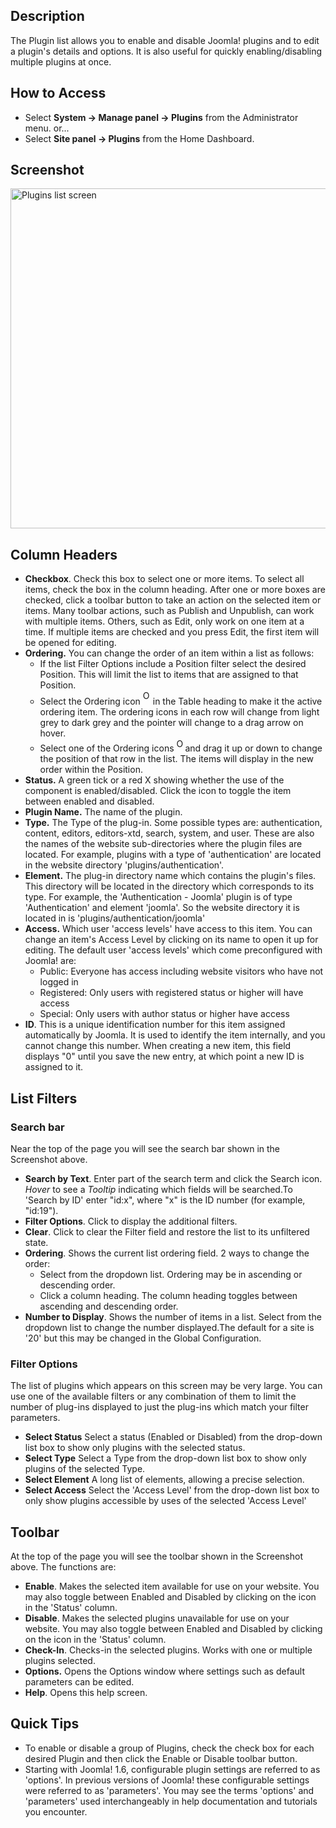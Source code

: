 <!-- Filename: Help4.x:Plugins / Display title: Plugins -->

## Description

The Plugin list allows you to enable and disable Joomla! plugins and
to edit a plugin's details and options. It is also useful for quickly
enabling/disabling multiple plugins at once.

## How to Access

- Select **System → Manage panel → Plugins** from the Administrator menu. or...
- Select **Site panel → Plugins** from the Home Dashboard.

## Screenshot

<img
src="https://docs.joomla.org/images/3/35/Help-4x-Extensions-Plugin-Manager-screen-en.png"
decoding="async" data-file-width="800" data-file-height="544"
width="800" height="544"
alt="Plugins list screen" />

## Column Headers

- **Checkbox**. Check this box to select one or more items. To select
  all items, check the box in the column heading. After one or more
  boxes are checked, click a toolbar button to take an action on the
  selected item or items. Many toolbar actions, such as Publish and
  Unpublish, can work with multiple items. Others, such as Edit, only
  work on one item at a time. If multiple items are checked and you
  press Edit, the first item will be opened for editing.
- **Ordering.** You can change the order of an item within a list as
  follows:
  - If the list Filter Options include a Position filter select the
    desired Position. This will limit the list to items that are
    assigned to that Position.
  - Select the Ordering icon <img
    src="https://docs.joomla.org/images/e/ee/Help30-Ordering-colheader-icon.png"
    decoding="async" data-file-width="12" data-file-height="23" width="12"
    height="23" alt="Ordering column header icon" /> in the Table
    heading to make it the active ordering item. The ordering icons in
    each row will change from light grey to dark grey and the pointer
    will change to a drag arrow on hover.
  - Select one of the Ordering icons <img
    src="https://docs.joomla.org/images/8/87/Help30-Ordering-colheader-grab-bar-icon.png"
    decoding="async" data-file-width="10" data-file-height="21" width="10"
    height="21" alt="Ordering drag icon" /> and
    drag it up or down to change the position of that row in the list.
    The items will display in the new order within the Position.
- **Status.** A green tick or a red X showing whether the use of the
  component is enabled/disabled. Click the icon to toggle the item
  between enabled and disabled.
- **Plugin Name.** The name of the plugin.
- **Type.** The Type of the plug-in. Some possible types are:
  authentication, content, editors, editors-xtd, search, system, and
  user. These are also the names of the website sub-directories where
  the plugin files are located. For example, plugins with a type of
  'authentication' are located in the website directory
  'plugins/authentication'.
- **Element.** The plug-in directory name which contains the plugin's
  files. This directory will be located in the directory which
  corresponds to its type. For example, the 'Authentication - Joomla'
  plugin is of type 'Authentication' and element 'joomla'. So the
  website directory it is located in is 'plugins/authentication/joomla'
- **Access.** Which user 'access levels' have access to this item. You
  can change an item's Access Level by clicking on its name to open it
  up for editing. The default user 'access levels' which come
  preconfigured with Joomla! are:
  - Public: Everyone has access including website visitors who have not
    logged in
  - Registered: Only users with registered status or higher will have
    access
  - Special: Only users with author status or higher have access
- **ID**. This is a unique identification number for this item assigned
  automatically by Joomla. It is used to identify the item internally,
  and you cannot change this number. When creating a new item, this
  field displays "0" until you save the new entry, at which point a new
  ID is assigned to it.

## List Filters

### Search bar

Near the top of the page you will see the search bar
shown in the Screenshot above.

- **Search by Text**. Enter part of the search term and click the Search
  icon. *Hover* to see a *Tooltip* indicating which fields will be
  searched.To 'Search by ID' enter "id:x", where "x" is the ID number
  (for example, "id:19").
- **Filter Options**. Click to display the additional filters.
- **Clear**. Click to clear the Filter field and restore the list to its
  unfiltered state.
- **Ordering**. Shows the current list ordering field. 2 ways to change
  the order:
  - Select from the dropdown list. Ordering may be in ascending or
    descending order.
  - Click a column heading. The column heading toggles between ascending
    and descending order.
- **Number to Display**. Shows the number of items in a list. Select
  from the dropdown list to change the number displayed.The default for
  a site is '20' but this may be changed in the Global Configuration.

### Filter Options

The list of plugins which appears on this screen may be very large. You
can use one of the available filters or any combination of them to limit
the number of plug-ins displayed to just the plug-ins which match your
filter parameters.

- **Select Status** Select a status (Enabled or Disabled) from the
  drop-down list box to show only plugins with the selected status.
- **Select Type** Select a Type from the drop-down list box to show
  only plugins of the selected Type.
- **Select Element** A long list of elements, allowing a precise
  selection.
- **Select Access** Select the 'Access Level' from the drop-down list
  box to only show plugins accessible by uses of the selected 'Access
  Level'

## Toolbar

At the top of the page you will see the toolbar shown in the
Screenshot above. The functions are:

- **Enable**. Makes the selected item available for use on your website.
  You may also toggle between Enabled and Disabled by clicking on the
  icon in the 'Status' column.
- **Disable**. Makes the selected plugins unavailable for use on your
  website. You may also toggle between Enabled and Disabled by clicking
  on the icon in the 'Status' column.
- **Check-In**. Checks-in the selected plugins. Works with one or
  multiple plugins selected.
- **Options.** Opens the Options window where settings such as default
  parameters can be edited.
- **Help**. Opens this help screen.

## Quick Tips

- To enable or disable a group of Plugins, check the check box for each
  desired Plugin and then click the Enable or Disable toolbar button.
- Starting with Joomla! 1.6, configurable plugin settings are referred
  to as 'options'. In previous versions of Joomla! these configurable
  settings were referred to as 'parameters'. You may see the terms
  'options' and 'parameters' used interchangeably in help documentation
  and tutorials you encounter.
